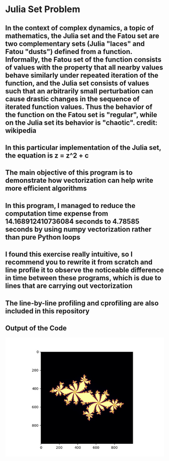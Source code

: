 # Julia Set Problem

## In the context of complex dynamics, a topic of mathematics, the Julia set and the Fatou set are two complementary sets (Julia "laces" and Fatou "dusts") defined from a function. Informally, the Fatou set of the function consists of values with the property that all nearby values behave similarly under repeated iteration of the function, and the Julia set consists of values such that an arbitrarily small perturbation can cause drastic changes in the sequence of iterated function values. Thus the behavior of the function on the Fatou set is "regular", while on the Julia set its behavior is "chaotic". credit: wikipedia

## In this particular implementation of the Julia set, the equation is z = z^2 + c

## The main objective of this program is to demonstrate how vectorization can help write more efficient algorithms

## In this program, I managed to reduce the computation time expense from 14.168912410736084 seconds to 4.78585 seconds by using numpy vectorization rather than pure Python loops

## I found this exercise really intuitive, so I recommend you to rewrite it from scratch and line profile it to observe the noticeable difference in time between these programs, which is due to lines that are carrying out vectorization

## The line-by-line profiling and cprofiling are also included in this repository

## Output of the Code
![alttext](JuliaSet1.jpeg)
